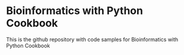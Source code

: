 # Bioinformatics with Python Cookbook
This is the github repository with code samples for Bioinformatics with Python Cookbook
